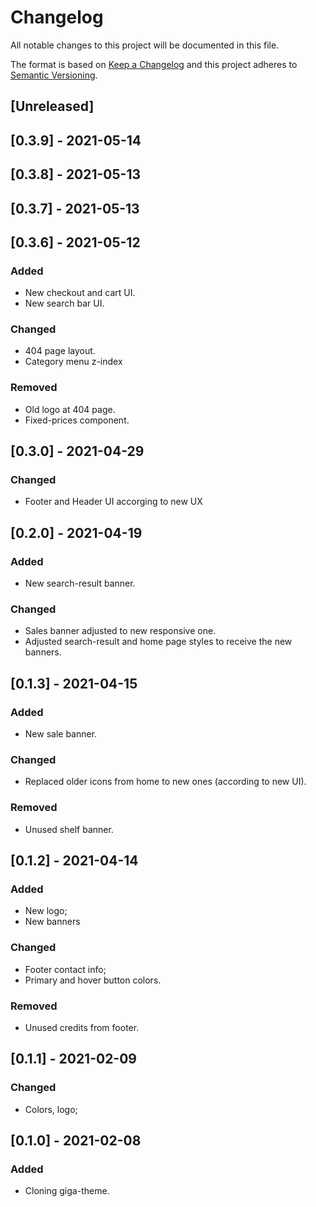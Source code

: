 # Changelog

All notable changes to this project will be documented in this file.

The format is based on [Keep a Changelog](http://keepachangelog.com/en/1.0.0/)
and this project adheres to [Semantic Versioning](http://semver.org/spec/v2.0.0.html).

## [Unreleased]

## [0.3.9] - 2021-05-14

## [0.3.8] - 2021-05-13

## [0.3.7] - 2021-05-13

## [0.3.6] - 2021-05-12

### Added

- New checkout and cart UI.
- New search bar UI.

### Changed

- 404 page layout.
- Category menu z-index

### Removed

- Old logo at 404 page.
- Fixed-prices component.

## [0.3.0] - 2021-04-29
### Changed

- Footer and Header UI accorging to new UX

## [0.2.0] - 2021-04-19

### Added

- New search-result banner.

### Changed

- Sales banner adjusted to new responsive one.
- Adjusted search-result and home page styles to receive the new banners.

## [0.1.3] - 2021-04-15

### Added

- New sale banner.

### Changed

- Replaced older icons from home to new ones (according to new UI).

### Removed

- Unused shelf banner.

## [0.1.2] - 2021-04-14


### Added

- New logo;
- New banners

### Changed

- Footer contact info;
- Primary and hover button colors.

### Removed

- Unused credits from footer.

## [0.1.1] - 2021-02-09


### Changed

- Colors, logo;
## [0.1.0] - 2021-02-08

### Added

- Cloning giga-theme.